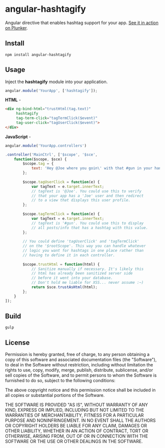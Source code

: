 # angular-hashtagify

Angular directive that enables hashtag support for your app.  [See it in action on Plunker](http://plnkr.co/edit/TgZqXG?p=info).

## Install

```
npm install angular-hashtagify
```

## Usage

Inject the **hashtagify** module into your application.

```javascript
angular.module('YourApp', ['hashtagify']);
```

**HTML** -

```html
<div ng-bind-html="trustHtml(tag.text)"
     hashtagify 
     tag-term-click="tagTermClick($event)" 
     tag-user-click="tagUserClick($event)">
</div>
```

**JavaScript** -

```javascript
angular.module('YourApp.controllers')

.controller('MainCtrl', ['$scope', '$sce',
    function($scope, $sce) {
        $scope.tag = {
            text: 'Hey @Joe where you goin\' with that #gun in your hand?'
        };
            
        $scope.tagUserClick = function(e) {
            var tagText = e.target.innerText;
            // tagText is '@Joe'. You could use this to verify
            // that your app has a 'Joe' user and then redirect
            // to a view that displays this user profile.
        };
        
        $scope.tagTermClick = function(e) {
            var tagText = e.target.innerText;
            // tagText is '#gun'. You could use this to display
            // all posts/info that has a hashtag with this value.
        };
        
        // You could define 'tagUserClick' and 'tagTermClick'
        // on the '$rootScope'. This way you can handle whatever
        // logic you want for hashtags in one place rather than
        // having to define it in each controller.
        
        $scope.trustHtml = function(html) {
            // Sanitize manually if necessary. It's likely this
            // html has already been sanitized server side
            // before it went into your database.
            // Don't hold me liable for XSS... never assume :~)
            return $sce.trustAsHtml(html);
        };
    }
]);
```

## Build

```
gulp
```

## License
Permission is hereby granted, free of charge, to any person obtaining a copy of this software and associated documentation files (the "Software"), to deal in the Software without restriction, including without limitation the rights to use, copy, modify, merge, publish, distribute, sublicense, and/or sell copies of the Software, and to permit persons to whom the Software is furnished to do so, subject to the following conditions:

The above copyright notice and this permission notice shall be included in all copies or substantial portions of the Software.

THE SOFTWARE IS PROVIDED "AS IS", WITHOUT WARRANTY OF ANY KIND, EXPRESS OR IMPLIED, INCLUDING BUT NOT LIMITED TO THE WARRANTIES OF MERCHANTABILITY, FITNESS FOR A PARTICULAR PURPOSE AND NONINFRINGEMENT. IN NO EVENT SHALL THE AUTHORS OR COPYRIGHT HOLDERS BE LIABLE FOR ANY CLAIM, DAMAGES OR OTHER LIABILITY, WHETHER IN AN ACTION OF CONTRACT, TORT OR OTHERWISE, ARISING FROM, OUT OF OR IN CONNECTION WITH THE SOFTWARE OR THE USE OR OTHER DEALINGS IN THE SOFTWARE.